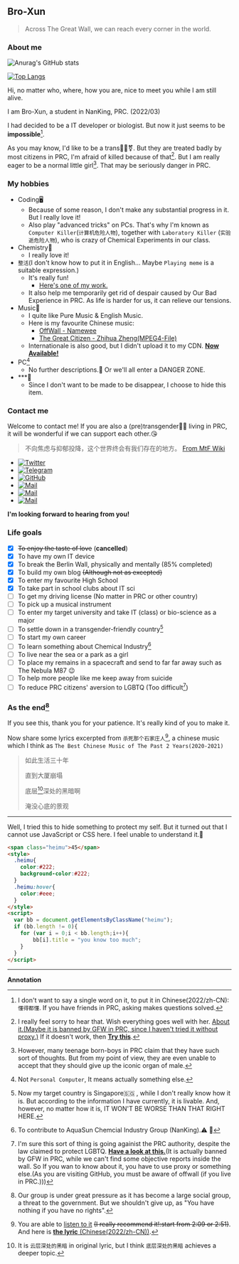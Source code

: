 
## Bro-Xun 
<!--
**Bro-Xun/Bro-Xun** is a ✨ _special_ ✨ repository because its `README.md` (this file) appears on your GitHub profile.

Here are some ideas to get you started:

- 🔭 I’m currently working on ...
- 🌱 I’m currently learning ...
- 👯 I’m looking to collaborate on ...
- 🤔 I’m looking for help with ...
- 💬 Ask me about ...
- 📫 How to reach me: ...
- 😄 Pronouns: ...
- ⚡ Fun fact: ...
-->
> Across The Great Wall, we can reach every corner in the world.

### About me

![Anurag's GitHub stats](https://github-readme-stats.vercel.app/api?username=Bro-Xun&show_icons=true&theme=dark&hide=stars)

[![Top Langs](https://github-readme-stats.vercel.app/api/top-langs/?username=Bro-Xun&layout=compact)](https://github.com/anuraghazra/github-readme-stats)

Hi, no matter who, where, how you are, nice to meet you while I am still alive.

I am Bro-Xun, a student in NanKing, PRC. (2022/03)

I had decided to be a IT developer or biologist. But now it just seems to be **impossible**[^1].

As you may know, I'd like to be a trans:rainbow_flag::transgender_symbol:. But they are treated badly by most citizens in PRC, I'm afraid of killed because of that[^2]. But I am really eager to be a normal little girl[^3]. That may be seriously danger in PRC.

### My hobbies
- Coding:desktop_computer:	
  - Because of some reason, I don't make any substantial progress in it. But I really love it!
  - Also play "advanced tricks" on PCs. That's why I'm known as `Computer Killer`(`计算机危险人物`), together with `Laboratory Killer` (`实验逝危险人物`), who is crazy of Chemical Experiments in our class.
- Chemistry:test_tube:
  - I really love it!
- `整活`(I don't know how to put it in English... Maybe `Playing meme` is a suitable expression.)
  - It's really fun!
    - [Here's one of my work.](https://cdn.jsdelivr.net/gh/Bro-Xun/sources@main/downloads/%E5%A4%A7%E6%B5%B7%E8%88%AA%E8%A1%8C%E9%9D%A0%E8%88%B5%E6%89%8B%20-%20%E5%85%AC%E5%BC%80%E7%89%88.pdf)
  - It also help me temporarily get rid of despair caused by Our Bad Experience in PRC. As life is harder for us, it can relieve our tensions.
- Music:musical_note:
  - I quite like Pure Music & English Music.
  - Here is my favourite Chinese music:
    - [OffWall - Namewee](https://cdn.jsdelivr.net/gh/Bro-Xun/sources@main/downloads/%E5%A2%99%E5%A4%96.mp3)
    - [The Great Citizen - Zhihua Zheng(MPEG4-File)](https://cdn.jsdelivr.net/gh/Bro-Xun/sources@main/websites/tgc-zipped.mp4)
  - Internationale is also good, but I didn't upload it to my CDN. [**Now Available!**](https://cdn.jsdelivr.net/gh/Bro-Xun/sources@main/%E5%9B%BD%E9%99%85%E6%AD%8C%E8%8B%B1%E6%96%87%E7%89%88.mp4)
- PC[^4]
  - No further descriptions.:no_entry_sign: Or we'll all enter a DANGER ZONE.
- \*\*\*:hammer:
  - Since I don't want to be made to be disappear, I choose to hide this item.

### Contact me

Welcome to contact me! If you are also a (pre)transgender:transgender_flag: living in PRC, it will be wonderful if we can support each other.:kissing_heart:

> 不向焦虑与抑郁投降，这个世界终会有我们存在的地方。 [From MtF Wiki](https://mtf.wiki/zh-cn/docs/)

- [![Twitter](https://img.shields.io/badge/dynamic/json?color=1DA1F2&label=Twitter&logo=twitter&query=%24.data.totalSubs&url=https%3A%2F%2Fapi.spencerwoo.com%2Fsubstats%2F%3Fsource%3Dtwitter%26queryKey%3DWFA897264&style=for-the-badge)](https://twitter.com/WFA897264)
- [![Telegram](https://img.shields.io/badge/Telegram-@BroXun-00BFFF?logo=telegram&logoColor=white&style=for-the-badge)](https://t.me/BroXun)
- [![GitHub](https://img.shields.io/badge/dynamic/json?logo=github&label=GitHub&color=181717&style=for-the-badge&query=$.data.totalSubs&url=https%3a%2f%2fapi.spencerwoo.com%2fsubstats%2f%3fsource%3dgithub%26queryKey%3dBro-Xun)](https://github.com/Bro-Xun)
- [![Mail](https://img.shields.io/badge/-ztzylf12345@gmail.com-911318?logo=Mail.RU&logoColor=white&style=for-the-badge)](mailto:ztzylf12345@gmail.com)
- [![Mail](https://img.shields.io/badge/-ztzylf12345@163.com-911318?logo=Mail.RU&logoColor=white&style=for-the-badge)](mailto:ztzylf12345@163.com)
- [![Mail](https://img.shields.io/badge/-transrights@hydi.xyz-911318?logo=Mail.RU&logoColor=white&style=for-the-badge)](mailto:transrights@hydi.xyz)

**I'm looking forward to hearing from you!**

### Life goals
- [x] ~~To enjoy the taste of love~~ (**cancelled**)
- [x] To have my own IT device
- [x] To break the Berlin Wall, physically and mentally (85% completed)
- [x] To build my own blog ~~(Although not as excepted)~~
- [x] To enter my favourite High School
- [x] To take part in school clubs about IT sci
- [ ] To get my driving license (No matter in PRC or other country)
- [ ] To pick up a musical instrument
- [ ] To enter my target university and take IT (class) or bio-science as a major
- [ ] To settle down in a transgender-friendly country[^5]
- [ ] To start my own career
- [ ] To learn something about Chemical Industry[^6]
- [ ] To live near the sea or a park as a girl
- [ ] To place my remains in a spacecraft and send to far far away such as The Nebula M87 :wink:
- [ ] To help more people like me keep away from suicide
- [ ] To reduce PRC citizens' aversion to LGBTQ (Too difficult[^7])

### As the end[^8]
If you see this, thank you for your patience. It's really kind of you to make it.

Now share some lyrics excerpted from `杀死那个石家庄人`[^9], a chinese music which I think as `The Best Chinese Music of The Past 2 Years(2020-2021)`

> 如此生活三十年
> 
> 直到大厦崩塌
> 
> 底层[^10]深处的黑暗啊
> 
> 淹没心底的景观


---
Well, I tried this to hide something to protect my self. But it turned out that I cannot use JavaScript or CSS here. I feel unable to understand it.:thinking:
```html
<span class="heimu">45</span>
<style>
  .heimu{
    color:#222;
    background-color:#222;
  }
  .heimu:hover{
    color:#eee;
  }
</style>
<script>
  var bb = document.getElementsByClassName("heimu");
  if (bb.length != 0){
    for (var i = 0;i < bb.length;i++){
        bb[i].title = "you know too much";
    }
  }
</script>
```
---
**Annotation**
[^1]:I don't want to say a single word on it, to put it in Chinese(2022/zh-CN): `懂得都懂`. If you have friends in PRC, asking makes questions solved.
[^2]:I really feel sorry to hear that. Wish everything goes well with her. [About it.(Maybe it is banned by GFW in PRC, since I haven't tried it without proxy.)](https://www.reddit.com/r/China_irl/comments/tb0sen/%E6%AD%A6%E6%B1%89%E5%A4%A9%E8%A1%97%E5%8F%91%E7%94%9F%E6%9D%80%E4%BA%BA%E6%A1%88%E7%96%91%E4%BC%BC%E6%98%AF%E5%AF%B9%E8%B7%A8%E6%80%A7%E5%88%AB%E5%A5%B3%E6%80%A7%E7%9A%84%E4%BB%87%E6%81%A8%E7%8A%AF%E7%BD%AA%E7%9B%B8%E5%85%B3%E8%AF%9D%E9%A2%98%E5%92%8C%E5%BE%AE%E5%8D%9A%E6%AD%A3%E8%A2%AB%E5%A4%A7%E9%87%8F%E5%88%A0%E9%99%A4/) If it doesn't work, then [**Try this**](https://zhuanlan.zhihu.com/p/479043103).
[^3]:However, many teenage born-boys in PRC claim that they have such sort of thoughts. But from my point of view, they are even unable to accept that they should give up the iconic organ of male.
[^4]:Not `Personal Computer`, It means actually something else.
[^5]:Now my target country is Singapore:singapore: <!--(Taiwan (Region):taiwan: is also OK (in PRC you can't call it a country, just PRC-TW, `中国台湾` in Chinese(2022/zh-CN)))-->, while I don't really know how it is. But according to the information I have currently, it is livable. And, however, no matter how it is, IT WON'T BE WORSE THAN THAT RIGHT HERE.
[^6]:To contribute to AquaSun Chemcial Industry Group (NanKing).:warning: :rofl:
[^7]:I'm sure this sort of thing is going againist the PRC authority, despite the law claimed to protect LGBTQ. [**Have a look at this.**](https://www.abc.net.au/chinese/2021-07-10/lgbtq-wechat-accounts-deleted/100280832)(It is actually banned by GFW in PRC, while we can't find some objective reports inside the wall. So If you wan to know about it, you have to use proxy or something else.(As you are visiting GitHub, you must be aware of offwall (if you live in PRC.)))
[^8]:Our group is under great pressure as it has become a large social group, a threat to the government. But we shouldn't give up, as "You have nothing if you have no rights".
[^9]:You are able to [listen to it](https://cdn.jsdelivr.net/gh/Bro-Xun/sources@main/downloads/%E6%9D%80%E6%AD%BB%E9%82%A3%E4%B8%AA%E7%9F%B3%E5%AE%B6%E5%BA%84%E4%BA%BA.mp3) ~~(I really recommend it!:start from 2:09 or 2:51)~~. And here is [**the lyric** (Chinese(2022/zh-CN))](https://cdn.jsdelivr.net/gh/Bro-Xun/sources@main/downloads/%E6%9D%80%E6%AD%BB%E9%82%A3%E4%B8%AA%E7%9F%B3%E5%AE%B6%E5%BA%84%E4%BA%BA.lrc).
[^10]:It is `云层深处的黑暗` in original lyric, but I think `底层深处的黑暗` achieves a deeper topic.
